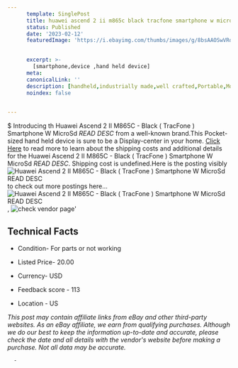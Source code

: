 ```yaml
---
      template: SinglePost
      title: huawei ascend 2 ii m865c black tracfone smartphone w microsd read desc 
      status: Published
      date: '2023-02-12'
      featuredImage: 'https://i.ebayimg.com/thumbs/images/g/8bsAAOSwVRdjkpjd/s-l225.jpg'
       

      excerpt: >-
        [smartphone,device ,hand held device]
      meta:
      canonicalLink: ''
      description: [handheld,industrially made,well crafted,Portable,Mobile,Compact,Convenient,Lightweight,Maneuverable,Man-portable,Miniature,Carriable,Hand-held,Light,Holdable,Transportable,Mobile device,Pocket-sized,On-the-go,Wireless,Cordless,Compact size,Convenient size, smartphone,device ,hand held device]
      noindex: false
      

---
```

$
      Introducing th Huawei Ascend 2 II M865C - Black ( TracFone ) Smartphone W MicroSd *READ DESC* from a well-known brand.This Pocket-sized hand held device is sure to be a Display-center in your home. [Click Here](https://www.ebay.com/itm/285069239700?hash=item425f736594%3Ag%3A8bsAAOSwVRdjkpjd&mkevt=1&mkcid=1&mkrid=711-53200-19255-0&campid=%253CePNCampaignId%253E&customid=%253CreferenceId%253E&toolid=10049) to read more to learn about the shipping costs and additional details for the Huawei Ascend 2 II M865C - Black ( TracFone ) Smartphone W MicroSd *READ DESC*. Shipping cost is undefined.Here is the posting visibly ![Huawei Ascend 2 II M865C - Black ( TracFone ) Smartphone W MicroSd *READ DESC*](https://i.ebayimg.com/thumbs/images/g/8bsAAOSwVRdjkpjd/s-l225.jpg) to check out more postings here... ![Huawei Ascend 2 II M865C - Black ( TracFone ) Smartphone W MicroSd *READ DESC*](https://i.ebayimg.com/images/g/8bsAAOSwVRdjkpjd/s-l1600.jpg), ![check vendor page](https://origin-galleryplus.ebayimg.com/ws/web/285069239700_2_0_1/225x225.jpg,https://origin-galleryplus.ebayimg.com/ws/web/285069239700_3_0_1/225x225.jpg,https://origin-galleryplus.ebayimg.com/ws/web/285069239700_4_0_1/225x225.jpg,https://origin-galleryplus.ebayimg.com/ws/web/285069239700_5_0_1/225x225.jpg,https://origin-galleryplus.ebayimg.com/ws/web/285069239700_6_0_1/225x225.jpg,https://origin-galleryplus.ebayimg.com/ws/web/285069239700_7_0_1/225x225.jpg,https://origin-galleryplus.ebayimg.com/ws/web/285069239700_8_0_1/225x225.jpg,https://origin-galleryplus.ebayimg.com/ws/web/285069239700_9_0_1/225x225.jpg,https://origin-galleryplus.ebayimg.com/ws/web/285069239700_10_0_1/225x225.jpg)'

      

 ## Technical Facts 



     
      

 - Condition- For parts or not working 


      

 - Listed Price- 20.00 


      

 - Currency- USD 


      

 - Feedback score - 113 


      

 - Location - US 


      
      

 *_This post may contain affiliate links from eBay and other third-party websites. As an eBay affiliate, we earn from qualifying purchases. Although we do our best to keep the information up-to-date and accurate, please check the date and all details with the vendor's website before making a purchase. Not all data may be accurate._*




      -
